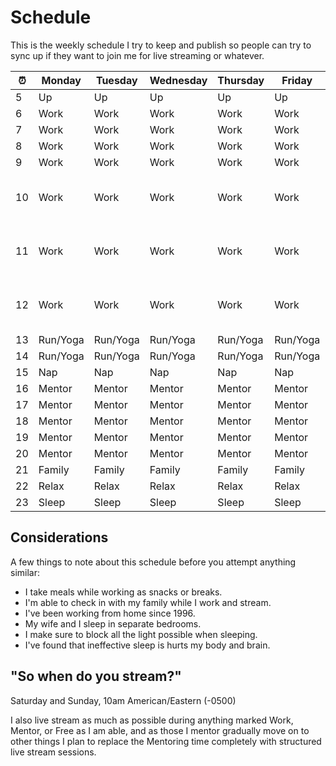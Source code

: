 # Schedule

This is the weekly schedule I try to keep and publish so people can try
to sync up if they want to join me for live streaming or whatever.

⏰|Monday|Tuesday|Wednesday|Thursday|Friday|Saturday|Sunday
-|-|-|-|-|-|-|-
5|Up|Up|Up|Up|Up|Up|Up
6|Work|Work|Work|Work|Work|Free|Free
7|Work|Work|Work|Work|Work|Free|Free
8|Work|Work|Work|Work|Work|Free|Free
9|Work|Work|Work|Work|Work|Free|Free
10|Work|Work|Work|Work|Work|[Stream] Walkthrough: Learning Web Design|[Stream] Walkthrough: Learning Web Design
11|Work|Work|Work|Work|Work|[Stream] Walkthrough: Learning Web Design|[Stream] Walkthrough: Learning Web Design
12|Work|Work|Work|Work|Work|[Stream] Walkthrough: Learning Web Design|[Stream] Walkthrough: Learning Web Design
13|Run/Yoga|Run/Yoga|Run/Yoga|Run/Yoga|Run/Yoga|Run/Yoga|Run/Yoga
14|Run/Yoga|Run/Yoga|Run/Yoga|Run/Yoga|Run/Yoga|Run/Yoga|Run/Yoga
15|Nap|Nap|Nap|Nap|Nap|Nap|Nap
16|Mentor|Mentor|Mentor|Mentor|Mentor|Free|Free
17|Mentor|Mentor|Mentor|Mentor|Mentor|Free|Free
18|Mentor|Mentor|Mentor|Mentor|Mentor|Free|Free
19|Mentor|Mentor|Mentor|Mentor|Mentor|Free|Free
20|Mentor|Mentor|Mentor|Mentor|Mentor|Free|Free
21|Family|Family|Family|Family|Family|Free|Free
22|Relax|Relax|Relax|Relax|Relax|Free|Free
23|Sleep|Sleep|Sleep|Sleep|Sleep|Sleep|Sleep

## Considerations

A few things to note about this schedule before you attempt anything
similar:

* I take meals while working as snacks or breaks.
* I'm able to check in with my family while I work and stream.
* I've been working from home since 1996.
* My wife and I sleep in separate bedrooms.
* I make sure to block all the light possible when sleeping.
* I've found that ineffective sleep is hurts my body and brain.

## "So when do you stream?"

Saturday and Sunday, 10am American/Eastern (-0500)

I also live stream as much as possible during anything marked Work,
Mentor, or Free as I am able, and as those I mentor gradually move on to
other things I plan to replace the Mentoring time completely with
structured live stream sessions.

